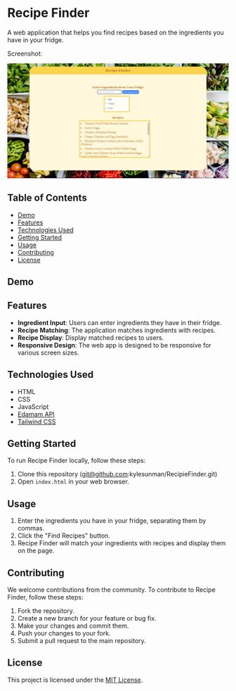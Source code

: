 # Recipe Finder

A web application that helps you find recipes based on the ingredients you have in your fridge.

Screenshot:

![Alt text](</assets/Images/Screenshot%20(25).png> "Website In-use")

## Table of Contents

- [Demo](#demo)
- [Features](#features)
- [Technologies Used](#technologies-used)
- [Getting Started](#getting-started)
- [Usage](#usage)
- [Contributing](#contributing)
- [License](#license)

## Demo

## Features

- **Ingredient Input**: Users can enter ingredients they have in their fridge.
- **Recipe Matching**: The application matches ingredients with recipes.
- **Recipe Display**: Display matched recipes to users.
- **Responsive Design**: The web app is designed to be responsive for various screen sizes.

## Technologies Used

- HTML
- CSS
- JavaScript
- [Edamam API](https://developer.edamam.com/edamam-docs-recipe-api)
- [Tailwind CSS](https://tailwindcss.com/)

## Getting Started

To run Recipe Finder locally, follow these steps:

1. Clone this repository (git@github.com:kylesunman/RecipieFinder.git)
2. Open `index.html` in your web browser.

## Usage

1. Enter the ingredients you have in your fridge, separating them by commas.
2. Click the "Find Recipes" button.
3. Recipe Finder will match your ingredients with recipes and display them on the page.

## Contributing

We welcome contributions from the community. To contribute to Recipe Finder, follow these steps:

1. Fork the repository.
2. Create a new branch for your feature or bug fix.
3. Make your changes and commit them.
4. Push your changes to your fork.
5. Submit a pull request to the main repository.

## License

This project is licensed under the [MIT License](LICENSE).
